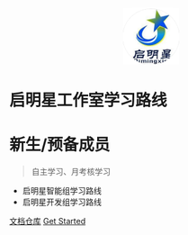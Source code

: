 <!-- _coverpage.md -->


<div align="center" style="border-radius:1000%; overflow:hidden;">
<img src=image/qmx_head.png width=20% />
</div>


# 启明星工作室学习路线

# 新生/预备成员

> 自主学习、月考核学习

- 启明星智能组学习路线
- 启明星开发组学习路线

[文档仓库](https://github.com/tastynoob/QMXDOC)
[Get Started](https://tastynoob.github.io/QMXDOC/#/md/Introduction/start)